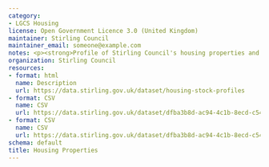 ```yaml
---
category:
- LGCS Housing
license: Open Government Licence 3.0 (United Kingdom)
maintainer: Stirling Council
maintainer_email: someone@example.com
notes: <p><strong>Profile of Stirling Council's housing properties and yearly allocations.</strong></p>
organization: Stirling Council
resources:
- format: html
  name: Description
  url: https://data.stirling.gov.uk/dataset/housing-stock-profiles
- format: CSV
  name: CSV
  url: https://data.stirling.gov.uk/dataset/dfba3b8d-ac94-4c1b-8ecd-c5486cfe437b/resource/c6cdebeb-308e-404e-9466-f28f52e0401b/download/20181001-housing-stock-as-at-june-2018.csv
- format: CSV
  name: CSV
  url: https://data.stirling.gov.uk/dataset/dfba3b8d-ac94-4c1b-8ecd-c5486cfe437b/resource/dbc5834e-7eea-4ae3-af2a-6ff1c9e4afae/download/20181001-housing-relets-for-year-ending-31.02.2018.csv
schema: default
title: Housing Properties
---
```

